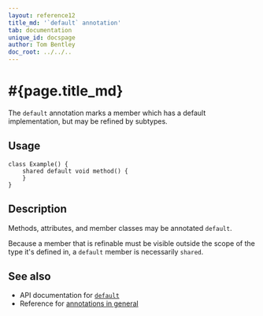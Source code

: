 ```yaml
---
layout: reference12
title_md: '`default` annotation'
tab: documentation
unique_id: docspage
author: Tom Bentley
doc_root: ../../..
---
```


# #{page.title_md}

The `default` annotation marks a member which has a default 
implementation, but may be refined by subtypes.

## Usage

<!-- try: -->
    class Example() {
        shared default void method() {
        }
    }

## Description

Methods, attributes, and member classes may be annotated `default`.

Because a member that is refinable must be visible outside the 
scope of the type it's defined in, a `default` member is necessarily
`shared`.

## See also

* API documentation for [`default`](#{site.urls.apidoc_1_2}/index.html#default)
* Reference for [annotations in general](../../structure/annotation/)
